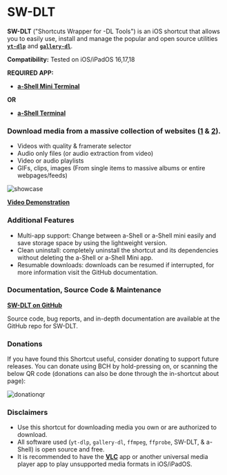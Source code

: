 # SW-DLT

**SW-DLT** ("Shortcuts Wrapper for -DL Tools") is an iOS shortcut that allows you to easily use, install and manage the popular and open source utilities **[`yt-dlp`](https://github.com/yt-dlp/yt-dlp)** and **[`gallery-dl`](https://github.com/mikf/gallery-dl)**.

**Compatibility:** Tested on iOS/iPadOS 16,17,18

**REQUIRED APP:**

* **[a-Shell Mini Terminal](https://apps.apple.com/us/app/a-shell-mini/id1543537943)**

**OR**

* **[a-Shell Terminal](https://apps.apple.com/us/app/a-shell/id1473805438)**

### Download media from a massive collection of websites ([1](https://github.com/yt-dlp/yt-dlp/blob/master/supportedsites.md) & [2](https://github.com/mikf/gallery-dl/blob/master/docs/supportedsites.md)).
- Videos with quality & framerate selector
- Audio only files (or audio extraction from video)
- Video or audio playlists
- GIFs, clips, images (From single items to massive albums or entire webpages/feeds)

<img src="" alt="showcase"/>

**[Video Demonstration]()**

### Additional Features

- Multi-app support: Change between a-Shell or a-Shell mini easily and save storage space by using the lightweight version.
- Clean uninstall: completely uninstall the shortcut and its dependencies without deleting the a-Shell or a-Shell Mini app.
- Resumable downloads: downloads can be resumed if interrupted, for more information visit the GitHub documentation.

### Documentation, Source Code & Maintenance

**[SW-DLT on GitHub](https://github.com/net00-1/SW-DLT)**

Source code, bug reports, and in-depth documentation are available at the GitHub repo for SW-DLT.

### Donations

If you have found this Shortcut useful, consider donating to support future releases. You can donate using BCH by hold-pressing on, or scanning the below QR code (donations can also be done through the in-shortcut about page):

<img src="https://thumbs2.imgbox.com/f1/c4/zBOYunlX_t.png" alt="donationqr">

### Disclaimers

- Use this shortcut for downloading media you own or are authorized to download.
- All software used (`yt-dlp`, `gallery-dl`, `ffmpeg`, `ffprobe`, SW-DLT, & a-Shell) is open source and free.
- It is recommended to have the **[VLC](https://apps.apple.com/us/app/vlc-for-mobile/id650377962)** app or another universal media player app to play unsupported media formats in iOS/iPadOS.
